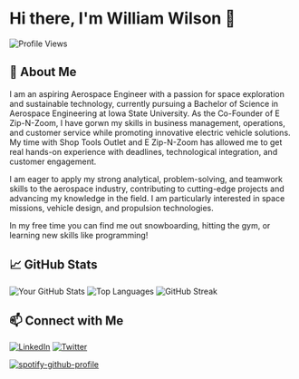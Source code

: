 # Hi there, I'm William Wilson 👋

![Profile Views](https://komarev.com/ghpvc/?username=WillWilson4&color=blue)

## 🚀 About Me

I am an aspiring Aerospace Engineer with a passion for space exploration and sustainable technology, currently pursuing a Bachelor of Science in Aerospace Engineering at Iowa State University. As the Co-Founder of E Zip-N-Zoom, I have gorwn my skills in business management, operations, and customer service while promoting innovative electric vehicle solutions. My time with Shop Tools Outlet and E Zip-N-Zoom has allowed me to get real hands-on experience with deadlines, technological integration, and customer engagement. 

I am eager to apply my strong analytical, problem-solving, and teamwork skills to the aerospace industry, contributing to cutting-edge projects and advancing my knowledge in the field. I am particularly interested in space missions, vehicle design, and propulsion technologies.

In my free time you can find me out snowboarding, hitting the gym, or learning new skills like programming!

## 📈 GitHub Stats

![Your GitHub Stats](https://github-readme-stats.vercel.app/api?username=WillWilson4&show_icons=true&theme=radical)
![Top Languages](https://github-readme-stats.vercel.app/api/top-langs/?username=WillWilson4&layout=compact&theme=radical)
![GitHub Streak](https://github-readme-streak-stats.herokuapp.com/?user=WillWilson4&theme=radical)

## 📫 Connect with Me

[![LinkedIn](https://img.shields.io/badge/LinkedIn-Profile-blue)](https://www.linkedin.com/in/williamwilson05/)
[![Twitter](https://img.shields.io/badge/Twitter-Profile-blue)](https://twitter.com/WillWil00270694)



[![spotify-github-profile](https://spotify-github-profile.kittinanx.com/api/view?uid=wilsowil&cover_image=true&theme=default&show_offline=false&background_color=121212&interchange=false)](https://github.com/kittinan/spotify-github-profile)
